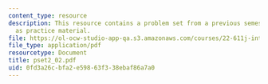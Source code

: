 ```yaml
---
content_type: resource
description: This resource contains a problem set from a previous semester, provided
  as practice material.
file: https://ol-ocw-studio-app-qa.s3.amazonaws.com/courses/22-611j-introduction-to-plasma-physics-i-fall-2006/0fd3a26cbfa2e59863f338ebaf86a7a0_pset2_02.pdf
file_type: application/pdf
resourcetype: Document
title: pset2_02.pdf
uid: 0fd3a26c-bfa2-e598-63f3-38ebaf86a7a0
---
```

